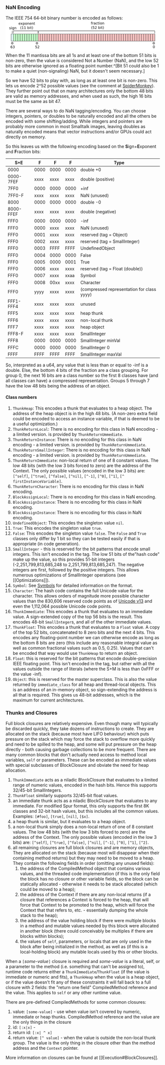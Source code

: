 ### NaN Encoding
The IEEE 754 64-bit binary number is encoded as follows:
	![IEEE 754 Binary-64](images/Pasted%20image%2020210311212924.png)
When the 11 mantissa bits are all 1s and at least one of the bottom 51 bits is non-zero, then the value is considered Not a Number (NaN), and the low 52 bits are otherwise ignored as a floating point number.^[Bit 51 could also be 1 to make a quiet (non-signaling) NaN, but it doesn't seem necessary.]

So we have 52 bits to play with, as long as at least one bit is non-zero. This lets us encode 2^52 possible values (see the comment at [SpiderMonkey](https://github.com/ricardoquesada/Spidermonkey/blob/4a75ea2543408bd1b2c515aa95901523eeef7858/js/src/gdb/mozilla/jsval.py)). They further point out that on many architectures only the bottom 48 bits are valid as memory addresses, and when used as such, the high 16 bits must be the same as bit 47.

There are several ways to do NaN tagging/encoding. You can choose integers, pointers, or doubles to be naturally encoded and all the others be encoded with some shifting/adding. While integers and pointers are probably more common in most Smalltalk images, leaving doubles as naturally encoded means that vector instructions and/or GPUs could act directly on memory.

So this leaves us with the following encoding based on the **S**ign+**E**xponent and **F**raction bits:

| S+E       | F    | F    | F    | Type                                       |
| --------- | ---- | ---- | ---- | ------------------------------------------ |
| 0000      | 0000 | 0000 | 0000 | double  +0                                 |
| 0000-7FEF | xxxx | xxxx | xxxx | double (positive)                          |
| 7FF0      | 0000 | 0000 | 0000 | +inf                                       |
| 7FF0-F    | xxxx | xxxx | xxxx | NaN (unused)                               |
| 8000      | 0000 | 0000 | 0000 | double     -0                              |
| 8000-FFEF | xxxx | xxxx | xxxx | double (negative)                          |
| FFF0      | 0000 | 0000 | 0000 | -inf                                       |
| FFF0      | 0000 | xxxx | xxxx | NaN (unused)                               |
| FFF0      | 0001 | xxxx | xxxx | reserved (tag = Object)                    |
| FFF0      | 0002 | xxxx | xxxx | reserved (tag = SmallInteger)              |
| FFF0      | 0003 | FFFF | FFFF | UndefinedObject                            |
| FFF0      | 0004 | 0000 | 0000 | False                                      |
| FFF0      | 0005 | 0000 | 0001 | True                                       |
| FFF0      | 0006 | xxxx | xxxx | reserved (tag = Float (double))            |
| FFF0      | 0007 | xxxx | xxaa | Symbol                                     |
| FFF0      | 0008 | 00xx | xxxx | Character                                  |
| FFF0      | yyyy | xxxx | xxxx | (compressed representation for class yyyy) |
| FFF1-FFF4 | xxxx | xxxx | xxxx | unused                                     |
| FFF5      | xxxx | xxxx | xxxx | heap thunk                                 |
| FFF6      | xxxx | xxxx | xxxx | non-local thunk                            |
| FFF7      | xxxx | xxxx | xxxx | heap object                                |
| FFF8-F    | xxxx | xxxx | xxxx | SmallInteger                               |
| FFF8      | 0000 | 0000 | 0000 | SmallInteger minVal                        |
| FFFC      | 0000 | 0000 | 0000 | SmallInteger 0                             |
| FFFF      | FFFF | FFFF | FFFF | SmallInteger maxVal                        |

So, interpreted as a u64, any value that is less than or equal to -inf is a double. Else, the bottom 4 bits of the fraction are a class grouping. For group 0, the next 16 bits are a class number so the first 8 classes have (and all classes can have) a compressed representation. 
Groups 5 through 7 have the low 48 bits being the address of an object.

#### Class numbers
1. `ThunkHeap`: This encodes a thunk that evaluates to a heap object. The address of the heap object is in the high 48 bits. (A non-zero extra field could be encoded to access an instance variable, if that is deemed to be a useful optimization.)
2. `ThunkReturnLocal`: There is no encoding for this class in NaN encoding - a limited version. is provided by `ThunkReturnUmmediate`.
3. `ThunkReturnInstance`: There is no encoding for this class in NaN encoding - a limited version. is provided by `ThunkReturnUmmediate`.
4.  `ThunkReturnSmallInteger`: There is no encoding for this class in NaN encoding - a limited version. is provided by `ThunkReturnUmmediate`.
5. `ThunkReturnImmediate`: non-local return of one of 8 constant values. The low 48 bits (with the low 3 bits forced to zero) are the address of the Context. The only possible values (encoded in the low 3 bits) are: `[^self]`, `[^true]`, `[^false]`, `[^nil]`, `[^-1]`, `[^0]`, `[^1]`, `[^ firstInstanceVariable]`.
6. `ThunkReturnCharacter`: There is no encoding for this class in NaN encoding.
7. `BlockAssignLocal`: There is no encoding for this class in NaN encoding.
8. `BlockAssignInstance`: There is no encoding for this class in NaN encoding.
9. `BlockAssignInstance`: There is no encoding for this class in NaN encoding.
10. `UndefinedObject`: This encodes the singleton value `nil`.
11. `True`: This encodes the singleton value `true`.
12. `False`: This encodes the singleton value `false`. The `False` and `True` classes only differ by 1 bit so they can be tested easily if that is appropriate (in code generation).
13. `SmallInteger` - this is reserved for the bit patterns that encode small integers. This isn't encoded in the tag. The low 51 bits of the"hash code" make up the value, so this provides 51-bit integers (-2,251,799,813,685,248 to 2,251,799,813,685,247). The negative integers are first, followed by the positive integers. This allows numerous optimizations of SmallInteger operations (see [[Optimizations]]).
14. `Symbol`: See [Symbols](Symbols.md) for detailed information on the format.
15. `Character`: The hash code contains the full Unicode value for the character. This allows orders of magnitude more possible character values than the 830,606 reserved code points as of [Unicode v13](https://www.unicode.org/versions/stats/charcountv13_0.html) and even the 1,112,064 possible Unicode code points.
16. `ThunkImmediate`: This encodes  a thunk that evaluates to an immediate value. A sign-extended copy of the top 56 bits is the result. This encodes 48-bit `SmallInteger`s, and all of the other immediate values.
17. `ThunkFloat`: This encodes  a thunk that evaluates to a `Float` value. A copy of the top 52 bits, concatenated to 8 zero bits and the next 4 bits. This encodes any floating-point number we can otherwise encode as long as the bottom 8 bits are zero (this include any reasonable integral value as well as common fractional values such as 0.5, 0.25). Values that can't be encoded that way would use `ThunkHeap` to return an object.
18. `Float`: this is reserved  for the bit patterns that encode double-precision IEEE floating point. This isn't encoded in the tag, but rather with all the values outside the range of literals (where the S+M is less than 0xFFF or the value -inf).
19. `Object`: this is reserved for the master superclass. This is also the value returned by `immediate_class` for all heap and thread-local objects. This is an address of an in-memory object, so sign-extending the address is all that is required. This gives us 48-bit addresses, which is the maximum for current architectures. 

### Thunks and Closures
Full block closures are relatively expensive. Even though many will typically be discarded quickly, they take dozens of instructions to create. They are allocated on the stack (because most have LIFO behaviour) which puts pressure on the stack which may force the stack to overflow more quickly and need to be spilled to the heap, and some will put pressure on the heap directly - both causing garbage collections to be more frequent. There are many common blocks that don't actually need access to method local variables, `self` or parameters. These can be encoded as immediate values with special subclasses of BlockClosure and obviate the need for heap allocation. 
1. `ThunkImmediate` acts as a niladic BlockClosure that evaluates to a limited range of numeric values, encoded in the hash bits. Hence this supports 32/45-bit SmallIntegers.
2. `ThunkFloat` similarly supports 32/45-bit float values.
3. an immediate thunk acts as a niladic BlockClosure that evaluates to any immediate. For modified Spur format, this only supports  the first 8K classes and 32-bit hash values, but this includes all the common values. Examples: `[#foo]`, `[true]`, `[nil]`, `[$x]`.
4. a heap thunk is similar, but it evaluates to a heap object.
5. a non-local thunk simply does a non-local return of one of 8 constant values. The low 48 bits (with the low 3 bits forced to zero) are the address of the Context. The only possible values (encoded in the low 3 bits) are: `[^self]`, `[^true]`, `[^false]`, `[^nil]`, `[^-1]`, `[^0]`, `[^1]`, `[^2]`.
6. all remaining closures are full block closures and are memory objects, They are allocated on the stack (because most will disappear when their containing method returns) but they may need to be moved to a heap. They contain the following fields in order (omitting any unused fields):
	1. the address of the CompiledMethod object that contains various values, and the threaded code implementation (if this is the only field the block has no closure or other variable fields, so the block can be statically allocated - otherwise it needs to be stack allocated (which could be moved to a heap);
	2. the address of the Context if there are any non-local returns (if a closure that references a Context is forced to the heap, that will force that Context to be promoted to the heap, which will force the Context that that refers to, etc. - essentially dumping the whole stack to the heap);
	3. the address of the value holding block if there were multiple blocks in a method and mutable values needed by this block were allocated in another block (there could conceivably be multiples if there are blocks within blocks);
	4. the values of `self`, parameters, or locals that are only used in the block after being initialized in the method, as well as (if this is a local-holding block) any mutable locals used by this or other blocks.

When a `[`*some-value*`]` closure is required and *some-value* is a literal, self, or a parameter to the method (i.e. something that can't be assigned to), runtime code returns either a `ThunkImmediate`/`ThunkFloat` (if the value is immediate or numeric and fits), a `ThunkHeap` when the value is a heap object, or if the value doesn't fit any of these constraints it will fall back to a full closure with 2 fields: the "return one field" CompiledMethod reference and the value. This applies to `self` or any other runtime value.

There are pre-defined CompiledMethods for some common closures:
1. value:  `[some-value]` - use when value isn't covered by numeric, immediate or heap thunks. CompiledMethod reference and the value are the only things in the closure 
2. id: `[:x|x]` - 
3. return id: `[:x| ^ x]`
4. return value: `[^ value]` - when the value is outside the non-local thunk group. The value is the only thing in the closure other than the method address and the `Context` pointer.

More information on closures can be found at [[Execution#BlockClosures]].
